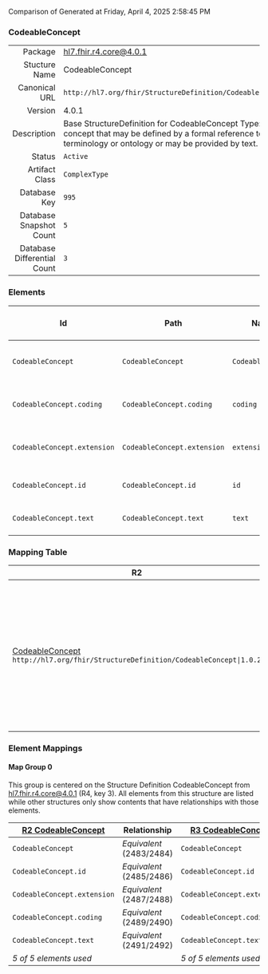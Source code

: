 Comparison of 
Generated at Friday, April 4, 2025 2:58:45 PM

### CodeableConcept

|      |     |
| ---: | --- |
| Package | hl7.fhir.r4.core@4.0.1 |
| Stucture Name | CodeableConcept |
| Canonical URL | `http://hl7.org/fhir/StructureDefinition/CodeableConcept` |
| Version | 4.0.1 |
| Description | Base StructureDefinition for CodeableConcept Type: A concept that may be defined by a formal reference to a terminology or ontology or may be provided by text. |
| Status | `Active` |
| Artifact Class | `ComplexType` |
| Database Key | `995` |
| Database Snapshot Count | `5` |
| Database Differential Count | `3` |

### Elements

| Id | Path | Name | Base Path | Short | Cardinality | Collated Type | Binding Strength | Binding Value Set |
| -- | ---- | ---- | --------- | ----- | ----------- | ------------- | ---------------- | ----------------- |
| `CodeableConcept` | `CodeableConcept` | `CodeableConcept` | CodeableConcept | Concept - reference to a terminology or just  text | 0..* | CodeableConcept |  |  |
| `CodeableConcept.coding` | `CodeableConcept.coding` | `coding` | CodeableConcept.coding | Code defined by a terminology system | 0..* | Coding |  |  |
| `CodeableConcept.extension` | `CodeableConcept.extension` | `extension` | Element.extension | Additional content defined by implementations | 0..* | Extension |  |  |
| `CodeableConcept.id` | `CodeableConcept.id` | `id` | Element.id | Unique id for inter-element referencing | 0..1 | id |  |  |
| `CodeableConcept.text` | `CodeableConcept.text` | `text` | CodeableConcept.text | Plain text representation of the concept | 0..1 | string |  |  |
### Mapping Table

| R2 | Comparison | R3 | Comparison | R4 | Comparison | R4B | Comparison | R5
| --- | --- | --- | --- | --- | --- | --- | --- | ---
| [CodeableConcept](/docs/R2/ComplexTypes/CodeableConcept.md)<br/> `http://hl7.org/fhir/StructureDefinition/CodeableConcept\|1.0.2` | →→→→→→→<br/>`Equivalent`<br/>- DBKey: `50`<br/>- Reviewed: `n/a`<br/>- By: `n/a`<br/>→→→→→→→<hr/>←←←←←←←<br/>`Equivalent`<br/>- DBKey: `217`<br/>- Reviewed: `n/a`<br/>- By: `n/a`<br/>←←←←←←←| [CodeableConcept](/docs/R3/ComplexTypes/CodeableConcept.md)<br/> `http://hl7.org/fhir/StructureDefinition/CodeableConcept\|3.0.2` | →→→→→→→<br/>`Equivalent`<br/>- DBKey: `386`<br/>- Reviewed: `n/a`<br/>- By: `n/a`<br/>→→→→→→→<hr/>←←←←←←←<br/>`Equivalent`<br/>- DBKey: `582`<br/>- Reviewed: `n/a`<br/>- By: `n/a`<br/>←←←←←←←| [CodeableConcept](/docs/R4/ComplexTypes/CodeableConcept.md)<br/> `http://hl7.org/fhir/StructureDefinition/CodeableConcept\|4.0.1` | →→→→→→→<br/>`Equivalent`<br/>- DBKey: `1317`<br/>- Reviewed: `n/a`<br/>- By: `n/a`<br/>→→→→→→→<hr/>←←←←←←←<br/>`Equivalent`<br/>- DBKey: `1318`<br/>- Reviewed: `n/a`<br/>- By: `n/a`<br/>←←←←←←←| [CodeableConcept](/docs/R4B/ComplexTypes/CodeableConcept.md)<br/> `http://hl7.org/fhir/StructureDefinition/CodeableConcept\|4.3.0` | →→→→→→→<br/>`Equivalent`<br/>- DBKey: `893`<br/>- Reviewed: `n/a`<br/>- By: `n/a`<br/>→→→→→→→<hr/>←←←←←←←<br/>`Equivalent`<br/>- DBKey: `1122`<br/>- Reviewed: `n/a`<br/>- By: `n/a`<br/>←←←←←←←| [CodeableConcept](/docs/R5/ComplexTypes/CodeableConcept.md)<br/> `http://hl7.org/fhir/StructureDefinition/CodeableConcept\|5.0.0` 

### Element Mappings


#### Map Group 0

This group is centered on the Structure Definition CodeableConcept from hl7.fhir.r4.core@4.0.1 (R4, key 3).
All elements from this structure are listed while other structures only show contents that have relationships with those elements.

| [R2 CodeableConcept](/docs/R2/ComplexTypes/CodeableConcept.md)| Relationship | [R3 CodeableConcept](/docs/R3/ComplexTypes/CodeableConcept.md)| Relationship | R4 CodeableConcept| Relationship | [R4B CodeableConcept](/docs/R4B/ComplexTypes/CodeableConcept.md)| Relationship | [R5 CodeableConcept](/docs/R5/ComplexTypes/CodeableConcept.md)
| --- | --- | --- | --- | --- | --- | --- | --- | ---
| `CodeableConcept`| _Equivalent_<br/>(2483/2484)| `CodeableConcept`| _Equivalent_<br/>(9212/9213)| **`CodeableConcept`**| _Equivalent_<br/>(20562/20563)| `CodeableConcept`| _Equivalent_<br/>(35679/35680)| `CodeableConcept`
| `CodeableConcept.id`| _Equivalent_<br/>(2485/2486)| `CodeableConcept.id`| _Equivalent_<br/>(9214/9215)| **`CodeableConcept.id`**| _Equivalent_<br/>(20564/20565)| `CodeableConcept.id`| _Equivalent_<br/>(35681/35682)| `CodeableConcept.id`
| `CodeableConcept.extension`| _Equivalent_<br/>(2487/2488)| `CodeableConcept.extension`| _Equivalent_<br/>(9216/9217)| **`CodeableConcept.extension`**| _Equivalent_<br/>(20566/20567)| `CodeableConcept.extension`| _Equivalent_<br/>(35683/35684)| `CodeableConcept.extension`
| `CodeableConcept.coding`| _Equivalent_<br/>(2489/2490)| `CodeableConcept.coding`| _Equivalent_<br/>(9218/9219)| **`CodeableConcept.coding`**| _Equivalent_<br/>(20568/20569)| `CodeableConcept.coding`| _Equivalent_<br/>(35685/35686)| `CodeableConcept.coding`
| `CodeableConcept.text`| _Equivalent_<br/>(2491/2492)| `CodeableConcept.text`| _Equivalent_<br/>(9220/9221)| **`CodeableConcept.text`**| _Equivalent_<br/>(20570/20571)| `CodeableConcept.text`| _Equivalent_<br/>(35687/35688)| `CodeableConcept.text`
| *5 of 5 elements used* | | *5 of 5 elements used* | | *5 of 5 elements used* | | *5 of 5 elements used* | | *5 of 5 elements used* 

